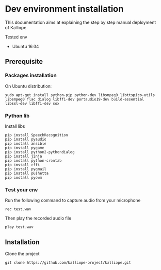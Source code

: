 # Dev environment installation

This documentation aims at explaining the step by step manual deployment of Kalliope.

Tested env
- Ubuntu 16.04



## Prerequisite

### Packages installation
On Ubuntu distribution:
```
sudo apt-get install python-pip python-dev libsmpeg0 libttspico-utils libsmpeg0 flac dialog libffi-dev portaudio19-dev build-essential libssl-dev libffi-dev sox
```

### Python lib

Install libs
```
pip install SpeechRecognition
pip install pyaudio
pip install ansible
pip install pygame
pip install python2-pythondialog
pip install jinja
pip install python-crontab
pip install cffi
pip install pygmail
pip install pushetta
pip install pyowm
```

### Test your env
Run the following command to capture audio from your microphone
```
rec test.wav
```

Then play the recorded audio file
```
play test.wav
```

## Installation

Clone the project
```
git clone https://github.com/kalliope-project/kalliope.git
```

